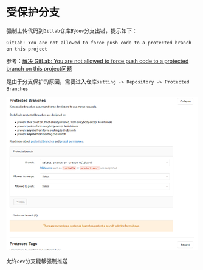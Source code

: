 
# 受保护分支

强制上传代码到`Gitlab`仓库的`dev`分支出错，提示如下：

```
GitLab: You are not allowed to force push code to a protected branch on this project
```

参考：[解决 GitLab: You are not allowed to force push code to a protected branch on this project问题](https://blog.csdn.net/mqdxiaoxiao/article/details/95794053)

是由于分支保护的原因，需要进入仓库`setting -> Repository -> Protected Branches`

![](./imgs/protected-branches.png)

允许`dev`分支能够强制推送